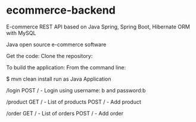 # ecommerce-backend

E-commerce REST API based on Java Spring, Spring Boot, Hibernate ORM with MySQL

Java open source e-commerce software

Get the code:
Clone the repository:

To build the application:
From the command line:


$ mvn clean install
run as Java Application

/login
  POST / - Login using username: b and password:b

/product
  GET / - List of products
  POST / - Add product 

/order
  GET / - List of orders
  POST / - Add order

